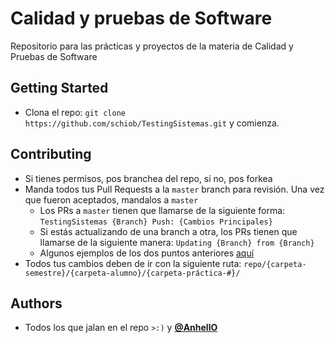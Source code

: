 # Calidad y pruebas de Software

Repositorio para las prácticas y proyectos de la materia de Calidad y Pruebas de Software

## Getting Started

- Clona el repo: `git clone https://github.com/schiob/TestingSistemas.git` y comienza.

## Contributing

- Si tienes permisos, pos branchea del repo, si no, pos forkea
- Manda todos tus Pull Requests a la `master` branch para revisión. Una vez que fueron aceptados, mandalos a `master`
  - Los PRs a `master` tienen que llamarse de la siguiente forma: `TestingSistemas {Branch} Push: {Cambios Principales}`
  - Si estás actualizando de una branch a otra, los PRs tienen que llamarse de la siguiente manera: `Updating {Branch} from {Branch}`
  - Algunos ejemplos de los dos puntos anteriores [aquí](https://github.com/AnhellO/DAS_Sistemas/pulls?q=is%3Apr+is%3Aclosed)
- Todos tus cambios deben de ir con la siguiente ruta: `repo/{carpeta-semestre}/{carpeta-alumno}/{carpeta-práctica-#}/`

## Authors

- Todos los que jalan en el repo `>:)` y **[@AnhellO](https://github.com/AnhellO)**
